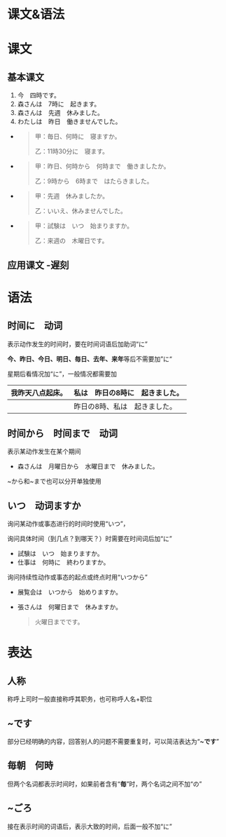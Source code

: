 # 课文&语法

# 课文

## 基本课文

1. 今　四時です。
2. 森さんは　7時に　起きます。
3. 森さんは　先週　休みました。
4. わたしは　昨日　働きませんでした。



- > 甲：毎日、何時に　寝ますか。
  >
  > 乙：11時30分に　寝ます。

- > 甲：昨日、何時から　何時まで　働きましたか。
  >
  > 乙：9時から　6時まで　はたらきました。

- > 甲：先週　休みましたか。
  >
  > 乙：いいえ、休みませんでした。

- > 甲：試験は　いつ　始まりますか。
  >
  > 乙：来週の　木曜日です。



## 应用课文 -遅刻



# 语法

## 时间に　动词

表示动作发生的时间时，要在时间词语后加助词“に”

**今、昨日、今日、明日、毎日、去年、来年**等后不需要加”に“

星期后看情况加“に”，一般情况都需要加

| 我昨天八点起床。 | 私は　昨日の8時に　起きました。 |
| ---------------- | ------------------------------- |
|                  | 昨日の8時、私は　起きました。   |

## 时间から　时间まで　动词

表示某动作发生在某个期间

- 森さんは　月曜日から　水曜日まで　休みました。

\~から和\~まで也可以分开单独使用

## いつ　动词ますか

询问某动作或事态进行的时间时使用“いつ”，

询问具体时间（到几点？到哪天？）时需要在时间词后加“に”

- 試験は　いつ　始まりますか。
- 仕事は　何時に　終わりますか。

询问持续性动作或事态的起点或终点时用“いつから”

- 展覧会は　いつから　始めりますか。

- 張さんは　何曜日まで　休みますか。

  > 火曜日までです。

# 表达

## 人称

称呼上司时一般直接称呼其职务，也可称呼人名+职位

## ~です

部分已经明确的内容，回答别人的问题不需要重复时，可以简洁表达为“**\~です**”

## 毎朝　何時

但两个名词都表示时间时，如果前者含有“**毎**”时，两个名词之间不加“の”

## ~ごろ

接在表示时间的词语后，表示大致的时间，后面一般不加“に”
